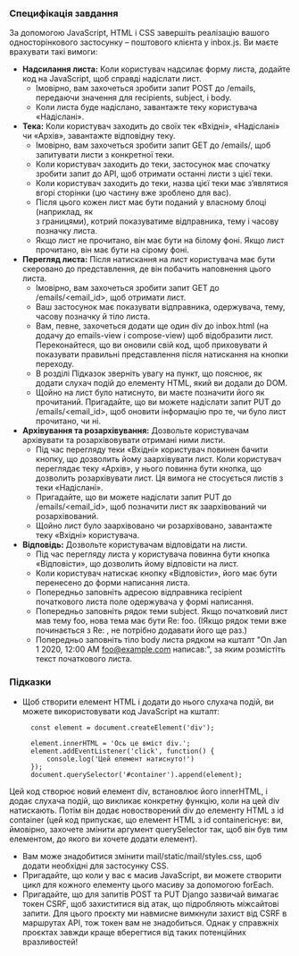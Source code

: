 ### Специфікація завдання
За допомогою JavaScript, HTML і CSS завершіть реалізацію вашого односторінкового застосунку – поштового клієнта у inbox.js. Ви маєте врахувати такі вимоги:

- **Надсилання листа:** Коли користувач надсилає форму листа, додайте код на JavaScript, щоб справді надіслати лист.
    - Імовірно, вам захочеться зробити запит POST до /emails, передаючи значення для recipients, subject, і body.
    - Коли листа буде надіслано, завантажте теку користувача «Надіслані».
- **Тека:** Коли користувач заходить до своїх тек «Вхідні», «Надіслані» чи «Архів», завантажте відповідну теку.
    - Імовірно, вам захочеться зробити запит GET до /emails/<mailbox>, щоб запитувати листи з конкретної теки.
    - Коли користувач заходить до теки, застосунок має спочатку зробити запит до API, щоб отримати останні листи з цієї теки.
    - Коли користувач заходить до теки, назва цієї теки має з’являтися вгорі сторінки (цю частину вже зроблено для вас).
    - Після цього кожен лист має бути поданий у власному блоці (наприклад, як <div> з границями), котрий показуватиме відправника, тему і часову позначку листа.
    - Якщо лист не прочитано, він має бути на білому фоні. Якщо лист прочитано, він має бути на сірому фоні.
- **Перегляд листа:** Після натискання на лист користувача має бути скеровано до представлення, де він побачить наповнення цього листа.
    - Імовірно, вам захочеться зробити запит GET до /emails/<email_id>, щоб отримати лист.
    - Ваш застосунок має показувати відправника, одержувача, тему, часову позначку й тіло листа.
    - Вам, певне, захочеться додати ще один div до inbox.html (на додачу до emails-view і compose-view) щоб відобразити лист. Переконайтеся, що ви оновили свій код, щоб приховувати й показувати правильні представлення після натискання на кнопки переходу.
    - В розділі Підказок зверніть увагу на пункт, що пояснює, як додати слухач подій до елементу HTML, який ви додали до DOM.
    - Щойно на лист було натиснуто, ви маєте позначити його як прочитаний. Пригадайте, що ви можете надіслати запит PUT до /emails/<email_id>, щоб оновити інформацію про те, чи було лист прочитано, чи ні.
- **Архівування та розархівування:** Дозвольте користувачам архівувати та розархівовувати отримані ними листи.
    - Під час перегляду теки «Вхідні» користувач повинен бачити кнопку, що дозволить йому заархівувати лист. Коли користувач переглядає теку «Архів», у нього повинна бути кнопка, що дозволить розархівувати лист. Ця вимога не стосується листів з теки «Надіслані».
    - Пригадайте, що ви можете надіслати запит PUT до /emails/<email_id>, щоб позначити лист як заархівований чи розархівований.
    - Щойно лист було заархівовано чи розархівовано, завантажте теку «Вхідні» користувача.
- **Відповідь:** Дозвольте користувачам відповідати на листи.
    - Під час перегляду листа у користувача повинна бути кнопка «Відповісти», що дозволить йому відповісти на лист.
    - Коли користувач натискає кнопку «Відповісти», його має бути перенесено до форми написання листа.
    - Попередньо заповніть адресою відправника recipient початкового листа поле одержувача у формі написання.
    - Попередньо заповніть рядок теми subject. Якщо початковий лист мав тему foo, нова тема має бути Re: foo. (IЯкщо рядок теми вже починається з Re: , не потрібно додавати його ще раз.)
    - Попередньо заповніть тіло body листа рядком на кшталт "On Jan 1 2020, 12:00 AM foo@example.com написав:", за яким розмістіть текст початкового листа.
### Підказки
- Щоб створити елемент HTML і додати до нього слухача подій, ви можете використовувати код JavaScript на кшталт:

        const element = document.createElement('div');

        element.innerHTML = 'Ось це вміст div.';
        element.addEventListener('click', function() {
            console.log('Цей елемент натиснуто!')
        });
        document.querySelector('#container').append(element);

Цей код створює новий елемент div, встановлює його innerHTML, і додає слухача подій, що викликає конкретну функцію, коли на цей div натискають. Потім він додає новостворений div до елементу HTML з id container (цей код припускає, що елемент HTML з id containerіснує: ви, ймовірно, захочете змінити аргумент querySelector так, щоб він був тим елементом, до якого ви хочете додати елемент).

- Вам може знадобитися змінити mail/static/mail/styles.css, щоб додати необхідні для застосунку CSS.
- Пригадайте, що коли у вас є масив JavaScript, ви можете створити цикл для кожного елементу цього масиву за допомогою forEach.
- Пригадайте, що для запитів POST та PUT Django зазвичай вимагає токен CSRF, щоб захиститися від атак, що підробляють міжсайтові запити. Для цього проєкту ми навмисне вимкнули захист від CSRF в маршрутах API, тож токен вам не знадобиться. Однак у справжніх проєктах завжди краще вберегтися від таких потенційних вразливостей!
